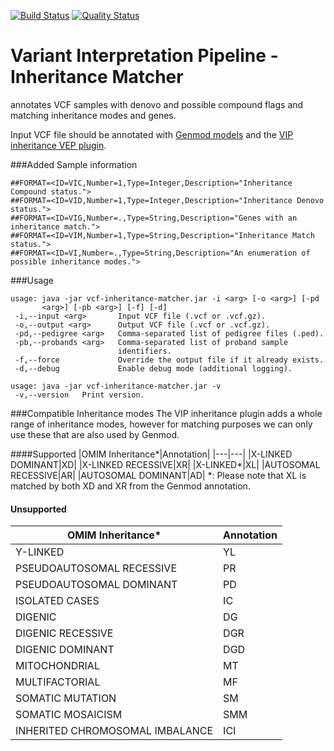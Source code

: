 [![Build Status](https://travis-ci.org/molgenis/vip-inheritance-matcher.svg?branch=main)](https://travis-ci.org/github/molgenis/vip-inheritance-matcher)
[![Quality Status](https://sonarcloud.io/api/project_badges/measure?project=molgenis_vip-inheritance-matcher&metric=alert_status)](https://sonarcloud.io/dashboard?id=molgenis_vip-inheritance-matcher)
# Variant Interpretation Pipeline - Inheritance Matcher
annotates VCF samples with denovo and possible compound flags and matching inheritance modes and genes.

Input VCF file should be annotated with [Genmod models](http://moonso.github.io/genmod/) and the [VIP inheritance VEP plugin](https://github.com/molgenis/vip/tree/master/plugins/vep).

###Added Sample information
```
##FORMAT=<ID=VIC,Number=1,Type=Integer,Description="Inheritance Compound status.">
##FORMAT=<ID=VID,Number=1,Type=Integer,Description="Inheritance Denovo status.">
##FORMAT=<ID=VIG,Number=.,Type=String,Description="Genes with an inheritance match.">
##FORMAT=<ID=VIM,Number=1,Type=String,Description="Inheritance Match status.">
##FORMAT=<ID=VI,Number=.,Type=String,Description="An enumeration of possible inheritance modes.">
```

###Usage
```
usage: java -jar vcf-inheritance-matcher.jar -i <arg> [-o <arg>] [-pd
       <arg>] [-pb <arg>] [-f] [-d]
 -i,--input <arg>       Input VCF file (.vcf or .vcf.gz).
 -o,--output <arg>      Output VCF file (.vcf or .vcf.gz).
 -pd,--pedigree <arg>   Comma-separated list of pedigree files (.ped).
 -pb,--probands <arg>   Comma-separated list of proband sample
                        identifiers.
 -f,--force             Override the output file if it already exists.
 -d,--debug             Enable debug mode (additional logging).

usage: java -jar vcf-inheritance-matcher.jar -v
 -v,--version   Print version.
```

###Compatible Inheritance modes
The VIP inheritance plugin adds a whole range of inheritance modes, however for matching purposes we can only use these that are also used by Genmod.

####Supported
|OMIM Inheritance*|Annotation|
|---|---|
|X-LINKED DOMINANT|XD|
|X-LINKED RECESSIVE|XR|
|X-LINKED*|XL|
|AUTOSOMAL RECESSIVE|AR|
|AUTOSOMAL DOMINANT|AD|
*: Please note that XL is matched by both XD and XR from the Genmod annotation.

#### Unsupported
|OMIM Inheritance*|Annotation|
|---|---|
|Y-LINKED|YL|
|PSEUDOAUTOSOMAL RECESSIVE|PR|
|PSEUDOAUTOSOMAL DOMINANT|PD|
|ISOLATED CASES|IC|
|DIGENIC|DG|
|DIGENIC RECESSIVE|DGR|
|DIGENIC DOMINANT|DGD|
|MITOCHONDRIAL|MT|
|MULTIFACTORIAL|MF|
|SOMATIC MUTATION|SM|
|SOMATIC MOSAICISM|SMM|
|INHERITED CHROMOSOMAL IMBALANCE|ICI|
